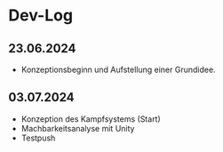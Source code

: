 # Dev-Log

## 23.06.2024
- Konzeptionsbeginn und Aufstellung einer Grundidee.

## 03.07.2024
- Konzeption des Kampfsystems (Start)
- Machbarkeitsanalyse mit Unity
- Testpush